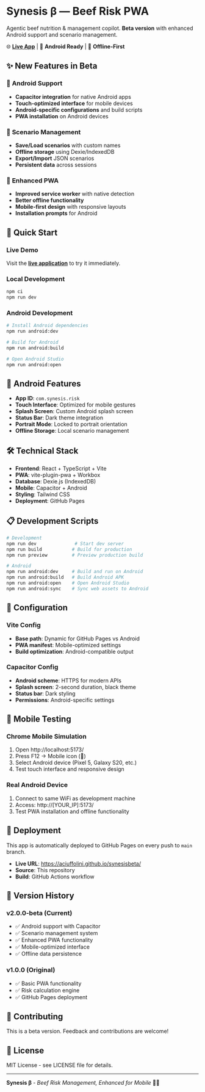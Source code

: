# Synesis β — Beef Risk PWA

Agentic beef nutrition & management copilot. **Beta version** with enhanced Android support and scenario management.

🌐 **[Live App](https://aciuffolini.github.io/synesisbeta/)** | 📱 **Android Ready** | 💾 **Offline-First**

## ✨ **New Features in Beta**

### 🤖 **Android Support**
- **Capacitor integration** for native Android apps
- **Touch-optimized interface** for mobile devices
- **Android-specific configurations** and build scripts
- **PWA installation** on Android devices

### 💾 **Scenario Management**
- **Save/Load scenarios** with custom names
- **Offline storage** using Dexie/IndexedDB
- **Export/Import** JSON scenarios
- **Persistent data** across sessions

### 🚀 **Enhanced PWA**
- **Improved service worker** with native detection
- **Better offline functionality**
- **Mobile-first design** with responsive layouts
- **Installation prompts** for Android

## 🚀 **Quick Start**

### **Live Demo**
Visit the **[live application](https://aciuffolini.github.io/synesisbeta/)** to try it immediately.

### **Local Development**
```bash
npm ci
npm run dev
```

### **Android Development**
```bash
# Install Android dependencies
npm run android:dev

# Build for Android
npm run android:build

# Open Android Studio
npm run android:open
```

## 📱 **Android Features**

- **App ID**: `com.synesis.risk`
- **Touch Interface**: Optimized for mobile gestures
- **Splash Screen**: Custom Android splash screen
- **Status Bar**: Dark theme integration
- **Portrait Mode**: Locked to portrait orientation
- **Offline Storage**: Local scenario management

## 🛠 **Technical Stack**

- **Frontend**: React + TypeScript + Vite
- **PWA**: vite-plugin-pwa + Workbox
- **Database**: Dexie.js (IndexedDB)
- **Mobile**: Capacitor + Android
- **Styling**: Tailwind CSS
- **Deployment**: GitHub Pages

## 📋 **Development Scripts**

```bash
# Development
npm run dev              # Start dev server
npm run build           # Build for production
npm run preview         # Preview production build

# Android
npm run android:dev     # Build and run on Android
npm run android:build   # Build Android APK
npm run android:open    # Open Android Studio
npm run android:sync    # Sync web assets to Android
```

## 🔧 **Configuration**

### **Vite Config**
- **Base path**: Dynamic for GitHub Pages vs Android
- **PWA manifest**: Mobile-optimized settings
- **Build optimization**: Android-compatible output

### **Capacitor Config**
- **Android scheme**: HTTPS for modern APIs
- **Splash screen**: 2-second duration, black theme
- **Status bar**: Dark styling
- **Permissions**: Android-specific settings

## 📱 **Mobile Testing**

### **Chrome Mobile Simulation**
1. Open http://localhost:5173/
2. Press F12 → Mobile icon (📱)
3. Select Android device (Pixel 5, Galaxy S20, etc.)
4. Test touch interface and responsive design

### **Real Android Device**
1. Connect to same WiFi as development machine
2. Access: http://[YOUR_IP]:5173/
3. Test PWA installation and offline functionality

## 🚀 **Deployment**

This app is automatically deployed to GitHub Pages on every push to `main` branch.

- **Live URL**: https://aciuffolini.github.io/synesisbeta/
- **Source**: This repository
- **Build**: GitHub Actions workflow

## 📝 **Version History**

### **v2.0.0-beta** (Current)
- ✅ Android support with Capacitor
- ✅ Scenario management system
- ✅ Enhanced PWA functionality
- ✅ Mobile-optimized interface
- ✅ Offline data persistence

### **v1.0.0** (Original)
- ✅ Basic PWA functionality
- ✅ Risk calculation engine
- ✅ GitHub Pages deployment

## 🤝 **Contributing**

This is a beta version. Feedback and contributions are welcome!

## 📄 **License**

MIT License - see LICENSE file for details.

---

**Synesis β** - *Beef Risk Management, Enhanced for Mobile* 🐄📱